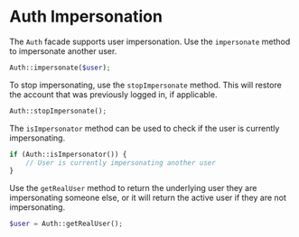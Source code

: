 # Auth Impersonation

The `Auth` facade supports user impersonation. Use the `impersonate` method to impersonate another user.

```php
Auth::impersonate($user);
```

To stop impersonating, use the `stopImpersonate` method. This will restore the account that was previously logged in, if applicable.

```php
Auth::stopImpersonate();
```

The `isImpersonator` method can be used to check if the user is currently impersonating.

```php
if (Auth::isImpersonator()) {
    // User is currently impersonating another user
}
```

Use the `getRealUser` method to return the underlying user they are impersonating someone else, or it will return the active user if they are not impersonating.

```php
$user = Auth::getRealUser();
```
